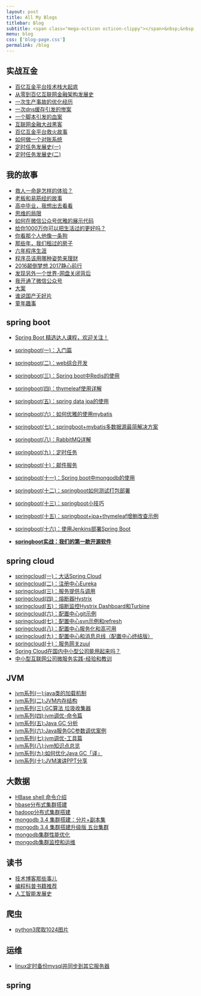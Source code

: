 ```yaml
---
layout: post
title: All My Blogs
titlebar: Blog
subtitle: <span class="mega-octicon octicon-clippy"></span>&nbsp;&nbsp; Take notes about everything new
menu: blog
css: ['blog-page.css']
permalink: /blog
---
```



## 实战互金

- [百亿互金平台技术栈大起底](http://www.hlbhcz.com/arch/2017/06/30/technology-stack.html)
- [从零到百亿互联网金融架构发展史](http://www.hlbhcz.com/%E6%9E%B6%E6%9E%84/2017/01/10/%E4%BB%8E%E9%9B%B6%E5%88%B0%E7%99%BE%E4%BA%BF%E4%BA%92%E8%81%94%E7%BD%91%E9%87%91%E8%9E%8D%E6%9E%B6%E6%9E%84%E5%8F%91%E5%B1%95%E5%8F%B2.html)
- [一次生产事故的优化经历](http://www.hlbhcz.com/%E4%BC%98%E5%8C%96/2017/02/06/%E4%B8%80%E6%AC%A1%E7%94%9F%E4%BA%A7%E4%BA%8B%E6%95%85%E7%9A%84%E4%BC%98%E5%8C%96%E7%BB%8F%E5%8E%86.html)  
- [一次dns缓存引发的惨案](http://www.hlbhcz.com/%E4%BC%98%E5%8C%96/2017/02/09/%E4%B8%80%E6%AC%A1dns%E7%BC%93%E5%AD%98%E5%BC%95%E5%8F%91%E7%9A%84%E6%83%A8%E6%A1%88.html)  
- [一个脚本引发的血案](http://www.hlbhcz.com/%E4%BC%98%E5%8C%96/2017/02/12/%E4%B8%80%E4%B8%AA%E8%84%9A%E6%9C%AC%E5%BC%95%E5%8F%91%E7%9A%84%E8%A1%80%E6%A1%88.html)  
- [互联网金融大战黑客](http://www.hlbhcz.com/%E4%BC%98%E5%8C%96/2017/02/15/%E4%BA%92%E8%81%94%E7%BD%91%E9%87%91%E8%9E%8D%E5%A4%A7%E6%88%98%E9%BB%91%E5%AE%A2.html)  
- [百亿互金平台救火故事](http://www.hlbhcz.com/%E4%BC%98%E5%8C%96/2017/02/16/%E7%99%BE%E4%BA%BF%E4%BA%92%E9%87%91%E5%B9%B3%E5%8F%B0%E6%95%91%E7%81%AB%E6%95%85%E4%BA%8B.html)  
- [如何做一个对账系统](http://www.hlbhcz.com/pay/2017/06/13/reconciliation-system.html)  
- [定时任务发展史(一)](http://www.hlbhcz.com/java/2017/06/28/timer-task-develop-1.html)  
- [定时任务发展史(二)](http://www.hlbhcz.com/java/2017/06/29/timer-task-develop-2.html)  

## 我的故事

- [救人一命是怎样的体验？](http://www.hlbhcz.com/life/2017/06/25/save-a-life.html)  
- [老板和易筋经的故事](http://www.hlbhcz.com/blog/2017/09/17/boss-anxious.html)  
- [高中毕业，我想出去看看](http://www.hlbhcz.com/life/2017/07/03/pingjing-life.html)  
- [思维的局限](http://www.hlbhcz.com/life/2017/05/19/Limitations-of-thinking.html)
- [如何在微信公众号优雅的展示代码](http://www.hlbhcz.com/other/2017/05/15/wechat-markdown.html)
- [给你1000万你可以把生活过的更好吗？](http://www.hlbhcz.com/life/2017/05/05/1000-and-life.html)
- [你看那个人他像一条狗](http://www.hlbhcz.com/career/2017/03/26/programmer-confused.html)
- [那些年，我们租过的房子](http://www.hlbhcz.com/life/2017/04/21/house-rented.html)
- [六年程序生涯](http://www.hlbhcz.com/%E5%85%AD%E5%B9%B4/2016/11/20/%E5%85%AD%E5%B9%B4%E7%A8%8B%E5%BA%8F%E7%94%9F%E6%B6%AF.html)
- [程序员该用哪种姿势来理财](http://www.hlbhcz.com/%E7%94%9F%E6%B4%BB/2016/05/08/%E7%A8%8B%E5%BA%8F%E5%91%98%E8%AF%A5%E7%94%A8%E5%93%AA%E7%A7%8D%E5%A7%BF%E5%8A%BF%E6%9D%A5%E7%90%86%E8%B4%A2.html)
- [2016颠倒梦想,2017静心前行](http://www.hlbhcz.com/%E7%94%9F%E6%B4%BB/2017/01/01/2016%E9%A2%A0%E5%80%92%E6%A2%A6%E6%83%B3,2017%E9%9D%99%E5%BF%83%E5%89%8D%E8%A1%8C.html)
- [发现另外一个世界-网盘关闭背后](http://www.hlbhcz.com/%E7%94%9F%E6%B4%BB/2017/01/18/%E5%8F%91%E7%8E%B0%E5%8F%A6%E5%A4%96%E4%B8%80%E4%B8%AA%E4%B8%96%E7%95%8C.html)
- [我开通了微信公众号](http://www.hlbhcz.com/life/2017/04/26/open-wechat.html)
- [大案](http://www.hlbhcz.com/life/2017/07/06/big-case.html)  
- [谁说国产无好片](http://www.hlbhcz.com/movie/2017/08/06/china-good-movie.html)  
- [童年趣事](http://www.hlbhcz.com/life/2017/07/29/childhood-fun.html)  


## spring boot 

- [Spring Boot 精选达人课程，欢迎关注！](http://gitbook.cn/gitchat/column/59f5daa149cd4330613605ba)  
- [springboot(一)：入门篇](http://www.hlbhcz.com/springboot/2016/01/06/springboot(%E4%B8%80)-%E5%85%A5%E9%97%A8%E7%AF%87.html)
- [springboot(二)：web综合开发](http://www.hlbhcz.com/springboot/2016/02/03/springboot(%E4%BA%8C)-web%E7%BB%BC%E5%90%88%E5%BC%80%E5%8F%91.html)
- [springboot(三)：Spring boot中Redis的使用](http://www.hlbhcz.com/springboot/2016/03/06/springboot(%E4%B8%89)-Spring-Boot%E4%B8%ADRedis%E7%9A%84%E4%BD%BF%E7%94%A8.html)
- [springboot(四)：thymeleaf使用详解](http://www.hlbhcz.com/springboot/2016/05/01/springboot(%E5%9B%9B)-thymeleaf%E4%BD%BF%E7%94%A8%E8%AF%A6%E8%A7%A3.html)
- [springboot(五)：spring data jpa的使用](http://www.hlbhcz.com/springboot/2016/08/20/springboot(%E4%BA%94)-spring-data-jpa%E7%9A%84%E4%BD%BF%E7%94%A8.html)
- [springboot(六)：如何优雅的使用mybatis](http://www.hlbhcz.com/springboot/2016/11/06/springboot(%E5%85%AD)-%E5%A6%82%E4%BD%95%E4%BC%98%E9%9B%85%E7%9A%84%E4%BD%BF%E7%94%A8mybatis.html)
- [springboot(七)：springboot+mybatis多数据源最简解决方案](http://www.hlbhcz.com/springboot/2016/11/25/springboot(%E4%B8%83)-springboot+mybatis%E5%A4%9A%E6%95%B0%E6%8D%AE%E6%BA%90%E6%9C%80%E7%AE%80%E8%A7%A3%E5%86%B3%E6%96%B9%E6%A1%88.html)
- [springboot(八)：RabbitMQ详解](http://www.hlbhcz.com/springboot/2016/11/30/springboot(%E5%85%AB)-RabbitMQ%E8%AF%A6%E8%A7%A3.html)
- [springboot(九)：定时任务](http://www.hlbhcz.com/springboot/2016/12/02/springboot(%E4%B9%9D)-%E5%AE%9A%E6%97%B6%E4%BB%BB%E5%8A%A1.html)
- [springboot(十)：邮件服务](http://www.hlbhcz.com/springboot/2017/05/06/springboot-mail.html)
- [springboot(十一)：Spring boot中mongodb的使用](http://www.hlbhcz.com/springboot/2017/05/08/springboot-mongodb.html)
- [springboot(十二)：springboot如何测试打包部署](http://www.hlbhcz.com/springboot/2017/05/09/springboot-deploy.html)
- [springboot(十三)：springboot小技巧](http://www.hlbhcz.com/springboot/2017/06/22/springboot-tips.html)
- [springboot(十五)：springboot+jpa+thymeleaf增删改查示例](http://www.hlbhcz.com/springboot/2017/09/23/spring-boot-jpa-thymeleaf-curd.html)  
- [springboot(十六)：使用Jenkins部署Spring Boot](http://www.hlbhcz.com/springboot/2017/11/11/springboot-jenkins.html)

- **[springboot实战：我们的第一款开源软件](http://www.hlbhcz.com/springboot/2016/09/26/springboot%E5%AE%9E%E6%88%98-%E6%88%91%E4%BB%AC%E7%9A%84%E7%AC%AC%E4%B8%80%E6%AC%BE%E5%BC%80%E6%BA%90%E8%BD%AF%E4%BB%B6.html)**

## spring cloud 

- [springcloud(一)：大话Spring Cloud](http://www.hlbhcz.com/springcloud/2017/05/01/simple-springcloud.html)
- [springcloud(二)：注册中心Eureka](http://www.hlbhcz.com/springcloud/2017/05/10/springcloud-eureka.html)
- [springcloud(三)：服务提供与调用](http://www.hlbhcz.com/springcloud/2017/05/12/eureka-provider-constomer.html)
- [springcloud(四)：熔断器Hystrix](http://www.hlbhcz.com/springcloud/2017/05/16/springcloud-hystrix.html)
- [springcloud(五)：熔断监控Hystrix Dashboard和Turbine](http://www.hlbhcz.com/springcloud/2017/05/18/hystrix-dashboard-turbine.html)
- [springcloud(六)：配置中心git示例](http://www.hlbhcz.com/springcloud/2017/05/22/springcloud-config-git.html)
- [springcloud(七)：配置中心svn示例和refresh](http://www.hlbhcz.com/springcloud/2017/05/23/springcloud-config-svn-refresh.html)
- [springcloud(八)：配置中心服务化和高可用](http://www.hlbhcz.com/springcloud/2017/05/25/springcloud-config-eureka.html)
- [springcloud(九)：配置中心和消息总线（配置中心终结版）](http://www.hlbhcz.com/springcloud/2017/05/26/springcloud-config-eureka-bus.html)
- [springcloud(十)：服务网关zuul](http://www.hlbhcz.com/springcloud/2017/06/01/gateway-service-zuul.html)  
- [Spring Cloud在国内中小型公司能用起来吗？](http://www.hlbhcz.com/springcloud/2017/09/11/can-use-springcloud.html)   
- [中小型互联网公司微服务实践-经验和教训](http://www.hlbhcz.com/springcloud/2017/10/19/micro-service-practice.html)


## JVM

- [jvm系列(一):java类的加载机制](http://www.hlbhcz.com/jvm/2017/08/19/class-loading-principle.html)
- [jvm系列(二):JVM内存结构](http://www.hlbhcz.com/jvm/2017/08/25/jvm-memory-structure.html)
- [jvm系列(三):GC算法 垃圾收集器](http://www.hlbhcz.com/jvm/2017/08/29/GC-garbage-collection.html)
- [jvm系列(四):jvm调优-命令篇](http://www.hlbhcz.com/jvm/2017/09/03/jvm-command.html)
- [jvm系列(五):Java GC 分析](http://www.hlbhcz.com/jvm/2017/09/18/GC-Analysis.html)
- [jvm系列(六):Java服务GC参数调优案例](http://www.hlbhcz.com/jvm/2017/09/19/GC-tuning.html)
- [jvm系列(七):jvm调优-工具篇](http://www.hlbhcz.com/java/2017/02/22/jvm-tool.html)
- [jvm系列(八):jvm知识点总览](http://www.hlbhcz.com/java/2017/03/01/jvm-overview.html)
- [jvm系列(九):如何优化Java GC「译」](http://www.hlbhcz.com/jvm/2017/09/21/How-to-optimize-Java-GC.html)
- [jvm系列(十):JVM演讲PPT分享](http://www.hlbhcz.com/jvm/2017/09/30/jvm-ppt.html)



## 大数据

- [HBase shell 命令介绍](http://www.hlbhcz.com/hbase/2017/07/28/hbase-shell.html)  
- [hbase分布式集群搭建](http://www.hlbhcz.com/hbase/2017/07/25/hbase-cluster-setup.html)  
- [hadoop分布式集群搭建](http://www.hlbhcz.com/hadoop/2017/07/24/hadoop-cluster-setup.html) 
- [mongodb 3.4 集群搭建：分片+副本集](http://www.hlbhcz.com/mongodb/2017/08/05/mongodb-cluster-setup.html)  
- [mongodb 3.4 集群搭建升级版 五台集群](http://www.hlbhcz.com/mongodb/2017/08/16/install-mongodb-cluster.html)  
- [mongodb集群性能优化](http://www.hlbhcz.com/mongodb/2017/09/01/mongodb-performance-optimization.html)  
- [mongodb集群监控和运维](http://www.hlbhcz.com/mongodb/2017/09/06/mongodb-operation.html) 


## 读书

- [技术博客那些事儿](http://www.hlbhcz.com/tech/2017/07/16/operating-technology-blog.html)  
- [编程科普书籍推荐](http://www.hlbhcz.com/book/2017/06/06/book-list.html)
- [人工智能发展史](http://www.hlbhcz.com/book/2017/06/10/intelligent-age.html)


## 爬虫

- [python3爬取1024图片](http://www.hlbhcz.com/python/2016/10/30/python3%E7%88%AC%E5%8F%961024%E5%9B%BE%E7%89%87.html)



## 运维

- [linux定时备份mysql并同步到其它服务器](http://www.hlbhcz.com/mysql/2016/09/09/linux%E5%AE%9A%E6%97%B6%E5%A4%87%E4%BB%BDmysql%E5%B9%B6%E5%90%8C%E6%AD%A5%E5%88%B0%E5%85%B6%E5%AE%83%E6%9C%8D%E5%8A%A1%E5%99%A8.html)



## spring 


